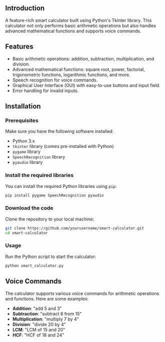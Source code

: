 ## Introduction

A feature-rich smart calculator built using Python's Tkinter library. This calculator not only performs basic arithmetic operations but also handles advanced mathematical functions and supports voice commands.

## Features

- Basic arithmetic operations: addition, subtraction, multiplication, and division.
- Advanced mathematical functions: square root, power, factorial, trigonometric functions, logarithmic functions, and more.
- Speech recognition for voice commands.
- Graphical User Interface (GUI) with easy-to-use buttons and input field.
- Error handling for invalid inputs.

## Installation

### Prerequisites

Make sure you have the following software installed:

- Python 3.x
- `tkinter` library (comes pre-installed with Python)
- `pygame` library
- `SpeechRecognition` library
- `pyaudio` library


### Install the required libraries

You can install the required Python libraries using `pip`:

```sh
pip install pygame SpeechRecognition pyaudio
```

### Download the code

Clone the repository to your local machine:

```sh
git clone https://github.com/yourusername/smart-calculator.git
cd smart-calculator
```

### Usage
Run the Python script to start the calculator:

```sh
python smart_calculator.py
```

## Voice Commands

The calculator supports various voice commands for arithmetic operations and functions. Here are some examples:

- **Addition**: "add 5 and 3"
- **Subtraction**: "subtract 8 from 15"
- **Multiplication**: "multiply 7 by 4"
- **Division**: "divide 20 by 4"
- **LCM**: "LCM of 15 and 20"
- **HCF**: "HCF of 18 and 24"
